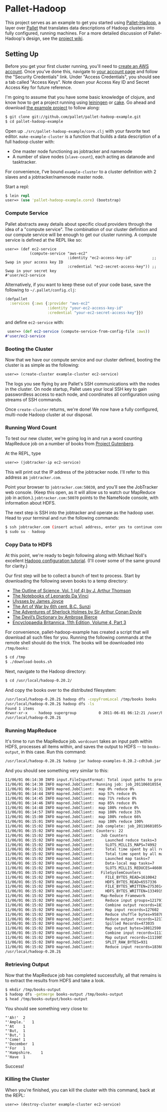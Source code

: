 # Pallet-Hadoop

This project serves as an example to get you started using [Pallet-Hadoop](https://github.com/pallet/pallet-hadoop), a layer over [Pallet](https://github.com/pallet/pallet) that translates data descriptions of Hadoop clusters into fully configured, running machines. For a more detailed discussion of Pallet-Hadoop's design, see the [project wiki](https://github.com/pallet/pallet-hadoop/wiki).

## Setting Up

Before you get your first cluster running, you'll need to [create an AWS account](https://aws-portal.amazon.com/gp/aws/developer/registration/index.html). Once you've done this, navigate to [your account page](http://aws.amazon.com/account/) and follow the "Security Credentials" link. Under "Access Credentials", you should see a tab called "Access Keys". Note down your Access Key ID and Secret Access Key for future reference.

I'm going to assume that you have some basic knowledge of clojure, and know how to get a project running using [leiningen](https://github.com/technomancy/leiningen) or [cake](https://github.com/ninjudd/cake). Go ahead and download [the example project](https://github.com/pallet/pallet-hadoop-example) to follow along:

```bash
$ git clone git://github.com/pallet/pallet-hadoop-example.git
$ cd pallet-hadoop-example
```

Open up `./src/pallet-hadoop-example/core.clj` with your favorite text
editor. `make-example-cluster` is a function that builds a data description of a full hadoop cluster with:

* One master node functioning as jobtracker and namenode
* A number of slave nodes (`slave-count`), each acting as datanode and
  tasktracker.
  
For convenience, I've bound `example-cluster` to a cluster definition with 2 slaves and a jobtracker/namenode master node.

Start a repl:

```clojure
$ lein repl
user=> (use 'pallet-hadoop-example.core) (bootstrap)
```

### Compute Service

Pallet abstracts away details about specific cloud providers through the idea of a "compute service". The combination of our cluster definition and our compute service will be enough to get our cluster running. A compute service is defined at the REPL like so:

```
user=> (def ec2-service
           (compute-service "aws-ec2"
                            :identity "ec2-access-key-id"         ;; Swap in your access key ID
                            :credential "ec2-secret-access-key")) ;; Swap in your secret key
#'user/ec2-service
```

Alternatively, if you want to keep these out of your code base, save the following to `~/.pallet/config.clj`:

```clojure
(defpallet
  :services {:aws {:provider "aws-ec2"
                   :identity "your-ec2-access-key-id"
                   :credential "your-ec2-secret-access-key"}})
```

and define `ec2-service` with:

```clojure
 user=> (def ec2-service (compute-service-from-config-file :aws))
#'user/ec2-service
```

### Booting the Cluster

Now that we have our compute service and our cluster defined, booting the cluster is as simple as the following:

```clojure
user=> (create-cluster example-cluster ec2-service)
```

The logs you see flying by are Pallet's SSH communications with the nodes in the cluster. On node startup, Pallet uses your local SSH key to gain passwordless access to each node, and coordinates all configuration using streams of SSH commands.

Once `create-cluster` returns, we're done! We now have a fully configured, multi-node Hadoop cluster at our disposal.

### Running Word Count

To test our new cluster, we're going log in and run a word counting MapReduce job on a number of books from [Project Gutenberg](http://www.gutenberg.org/wiki/Main_Page).

At the REPL, type

```clojure
user=> (jobtracker-ip ec2-service)
```

This will print out the IP address of the jobtracker node. I'll refer to this address as `jobtracker.com`.

Point your browser to `jobtracker.com:50030`, and you'll see the JobTracker web console. (Keep this open, as it will allow us to watch our MapReduce job in action.).`jobtracker.com:50070` points to the NameNode console, with information about HDFS.

The next step is SSH into the jobtracker and operate as the hadoop user. Head to your terminal and run the following commands:

```bash
$ ssh jobtracker.com (insert actual address, enter yes to continue connecting)
$ sudo su - hadoop
```

### Copy Data to HDFS

At this point, we're ready to begin following along with Michael Noll's excellent [Hadoop configuration tutorial](http://goo.gl/aALr9). (I'll cover some of the same ground for clarity.)

Our first step will be to collect a bunch of text to process. Start by downloading the following seven books to a temp directory:

* [The Outline of Science, Vol. 1 (of 4) by J. Arthur Thomson](http://www.gutenberg.org/cache/epub/20417/pg20417.txt)
* [The Notebooks of Leonardo Da Vinci](http://www.gutenberg.org/cache/epub/5000/pg5000.txt)
* [Ulysses by James Joyce](http://www.gutenberg.org/cache/epub/4300/pg4300.txt)
* [The Art of War by 6th cent. B.C. Sunzi](http://www.gutenberg.org/cache/epub/132/pg132.txt)
* [The Adventures of Sherlock Holmes by Sir Arthur Conan Doyle](http://www.gutenberg.org/cache/epub/1661/pg1661.txt)
* [The Devil’s Dictionary by Ambrose Bierce](http://www.gutenberg.org/cache/epub/972/pg972.txt)
* [Encyclopaedia Britannica, 11th Edition, Volume 4, Part 3](http://www.gutenberg.org/cache/epub/19699/pg19699.txt)

For convenience, pallet-hadoop-example has created a script that will download all such files for you. Running the following commands at the remote shell should do the trick. The books will be downloaded into `/tmp/books`:

```bash
$ cd /tmp
$ ./download-books.sh
```

Next, navigate to the Hadoop directory:

```bash
$ cd /usr/local/hadoop-0.20.2/
```

And copy the books over to the distributed filesystem:

```bash
/usr/local/hadoop-0.20.2$ hadoop dfs -copyFromLocal /tmp/books books
/usr/local/hadoop-0.20.2$ hadoop dfs -ls
Found 1 items
drwxr-xr-x   - hadoop supergroup          0 2011-06-01 06:12:21 /user/hadoop/books
/usr/local/hadoop-0.20.2$ 
```

### Running MapReduce

It's time to run the MapReduce job. `wordcount` takes an input path within HDFS, processes all items within, and saves the output to HDFS -- to `books-output`, in this case. Run this command:

```bash
/usr/local/hadoop-0.20.2$ hadoop jar hadoop-examples-0.20.2-cdh3u0.jar wordcount books/ books-output/
```

And you should see something very similar to this:

```bash
11/06/01 06:14:30 INFO input.FileInputFormat: Total input paths to process : 7
11/06/01 06:14:30 INFO mapred.JobClient: Running job: job_201106010554_0002
11/06/01 06:14:31 INFO mapred.JobClient:  map 0% reduce 0%
11/06/01 06:14:44 INFO mapred.JobClient:  map 57% reduce 0%
11/06/01 06:14:45 INFO mapred.JobClient:  map 71% reduce 0%
11/06/01 06:14:46 INFO mapred.JobClient:  map 85% reduce 0%
11/06/01 06:14:48 INFO mapred.JobClient:  map 100% reduce 0%
11/06/01 06:14:57 INFO mapred.JobClient:  map 100% reduce 33%
11/06/01 06:15:00 INFO mapred.JobClient:  map 100% reduce 66%
11/06/01 06:15:01 INFO mapred.JobClient:  map 100% reduce 100%
11/06/01 06:15:02 INFO mapred.JobClient: Job complete: job_201106010554_0002
11/06/01 06:15:02 INFO mapred.JobClient: Counters: 22
11/06/01 06:15:02 INFO mapred.JobClient:   Job Counters 
11/06/01 06:15:02 INFO mapred.JobClient:     Launched reduce tasks=3
11/06/01 06:15:02 INFO mapred.JobClient:     SLOTS_MILLIS_MAPS=74992
11/06/01 06:15:02 INFO mapred.JobClient:     Total time spent by all reduces waiting after reserving slots (ms)=0
11/06/01 06:15:02 INFO mapred.JobClient:     Total time spent by all maps waiting after reserving slots (ms)=0
11/06/01 06:15:02 INFO mapred.JobClient:     Launched map tasks=7
11/06/01 06:15:02 INFO mapred.JobClient:     Data-local map tasks=7
11/06/01 06:15:02 INFO mapred.JobClient:     SLOTS_MILLIS_REDUCES=46600
11/06/01 06:15:02 INFO mapred.JobClient:   FileSystemCounters
11/06/01 06:15:02 INFO mapred.JobClient:     FILE_BYTES_READ=1610042
11/06/01 06:15:02 INFO mapred.JobClient:     HDFS_BYTES_READ=6557336
11/06/01 06:15:02 INFO mapred.JobClient:     FILE_BYTES_WRITTEN=2753014
11/06/01 06:15:02 INFO mapred.JobClient:     HDFS_BYTES_WRITTEN=1334919
11/06/01 06:15:02 INFO mapred.JobClient:   Map-Reduce Framework
11/06/01 06:15:02 INFO mapred.JobClient:     Reduce input groups=121791
11/06/01 06:15:02 INFO mapred.JobClient:     Combine output records=183601
11/06/01 06:15:02 INFO mapred.JobClient:     Map input records=127602
11/06/01 06:15:02 INFO mapred.JobClient:     Reduce shuffle bytes=958780
11/06/01 06:15:02 INFO mapred.JobClient:     Reduce output records=121791
11/06/01 06:15:02 INFO mapred.JobClient:     Spilled Records=473035
11/06/01 06:15:02 INFO mapred.JobClient:     Map output bytes=10812590
11/06/01 06:15:02 INFO mapred.JobClient:     Combine input records=1111905
11/06/01 06:15:02 INFO mapred.JobClient:     Map output records=1111905
11/06/01 06:15:02 INFO mapred.JobClient:     SPLIT_RAW_BYTES=931
11/06/01 06:15:02 INFO mapred.JobClient:     Reduce input records=183601
/usr/local/hadoop-0.20.2$ 
```

### Retrieving Output

Now that the MapReduce job has completed successfully, all that remains is to extract the results from HDFS and take a look.

```bash
$ mkdir /tmp/books-output
$ hadoop dfs -getmerge books-output /tmp/books-output
$ head /tmp/books-output/books-output
```

You should see something very close to:

```text
"'Ah!'	2
"'Ample.'	1
"'At	1
"'But,	1
"'But,'	1
"'Come!	1
"'December	1
"'For	1
"'Hampshire.	1
"'Have	1
```

Success!

### Killing the Cluster

When you're finished, you can kill the cluster with this command, back at the REPL:

```clojure
user=> (destroy-cluster example-cluster ec2-service)
```

